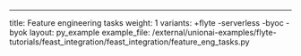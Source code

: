 ---
title: Feature engineering tasks
weight: 1
variants: +flyte -serverless -byoc -byok
layout: py_example
example_file: /external/unionai-examples/flyte-tutorials/feast_integration/feast_integration/feature_eng_tasks.py